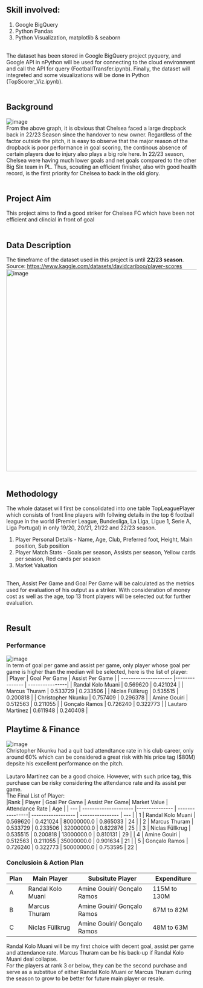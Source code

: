 ## Skill involved:
<ol>
  <li>Google BigQuery</li>
  <li>Python Pandas</li>
  <li>Python Visualization, matplotlib & seaborn</li>
</ol><br>
The dataset has been stored in Google BigQuery project pyquery, and Google API in nPython will be used for connecting to the cloud environment and call the API for query (FootballTransfer.ipynb). Finally, the dataset will integreted and some visualizations will be done in Python (TopScorer_Viz.ipynb).
<br><br>

## Background
![image](https://github.com/user-attachments/assets/9947a546-6274-4501-b50d-21bd00876d24) <br>
From the above graph, it is obvious that Chelsea faced a large dropback back in 22/23 Season since the handover to new owner. Regardless of the factor outside the pitch, it is easy to observe that the major reason of the dropback is poor performance in goal scoring, the continous absence of certain players due to injury also plays a big role here. In 22/23 season, Chelsea were having much lower goals and net goals compared to the other Big Six team in PL. Thus, scouting an efficient finisher, also with good health record, is the first priority for Chelsea to back in the old glory.
<br><br>

## Project Aim
This project aims to find a good striker for Chelsea FC which have been not efficient and clincial in front of goal
<br><br>

## Data Description
The timeframe of the dataset used in this project is until **22/23 season**. <br>
Source: https://www.kaggle.com/datasets/davidcariboo/player-scores
<img width="533" alt="image" src="https://github.com/user-attachments/assets/9c5bd3b6-0b54-4375-92cc-06643244b5db">
<br><br>

## Methodology
The whole dataset will first be consolidated into one table TopLeaguePlayer which consists of front line players with follwing details in the top 6 football league in the world (Premier League, Bundesliga, La Liga, Ligue 1, Serie A, Liga Portugal) in only 19/20, 20/21, 21/22 and 22/23 season.
<ol>
<li>Player Personal Details - Name, Age, Club, Preferred foot, Height, Main position, Sub position</li>
<li>Player Match Stats - Goals per season, Assists per season, Yellow cards per season, Red cards per season</li>
<li>Market Valuation</li>
</ol><br>
Then, Assist Per Game and Goal Per Game will be calculated as the metrics used for evaluation of his output as a striker. With consideration of money cost as well as the age, top 13 front players will be selected out for further evaluation.
<br><br>

## Result
### Performance
![image](https://github.com/user-attachments/assets/1a71a4bb-e89d-45bc-87b6-61b0cd10bbd0) <br>
In term of goal per game and assist per game, only player whose goal per game is higher than the median will be selected, here is the list of player: <br>
| Player                | Goal Per Game  | Assist Per Game |
| --------------------- |--------------- | ----------------|
| Randal Kolo Muani     | 0.569620       | 0.421024        |
| Marcus Thuram	        | 0.533729       | 0.233506        |
| Niclas Füllkrug	      | 0.535515       | 0.200818        |
| Christopher Nkunku    | 0.757409       | 0.296378        |
| Amine Gouiri          | 0.512563       | 0.211055        |
| Gonçalo Ramos	        | 0.726240       | 0.322773        |
| Lautaro Martínez      | 0.611948       | 0.240408        |


## Playtime & Finance
![image](https://github.com/user-attachments/assets/0c6bed8b-701a-4cfe-a7c5-739ea31b8e8f) <br>
Christopher Nkunku had a quit bad attendtance rate in his club career, only around 60% which can be considered a great risk with his price tag ($80M) depsite his excellent performance on the pitch. <br><br>
Lautaro Martínez can be a good choice. However, with such price tag, this purchase can be risky considering the attendance rate and its assist per game. <br>
The Final List of Player: <br>
|Rank | Player                | Goal Per Game  | Assist Per Game| Market Value        | Attendance Rate  | Age |
| --- | --------------------- |--------------- | ----------------| ------------------ | ---------------- | --- |
| 1   | Randal Kolo Muani     | 0.569620       | 0.421024        | 80000000.0         | 0.865033         | 24  |
| 2   | Marcus Thuram	        | 0.533729       | 0.233506        | 32000000.0         | 0.822876         | 25  |
| 3   | Niclas Füllkrug	      | 0.535515       | 0.200818        | 13000000.0         | 0.810131         | 29  |
| 4   | Amine Gouiri          | 0.512563       | 0.211055        | 35000000.0         | 0.901634         | 21  |
| 5   | Gonçalo Ramos	        | 0.726240       | 0.322773        | 50000000.0         | 0.753595         | 22  |

### Conclusioin & Action Plan
| Plan | Main Player       | Subsitute Player            | Expenditure  |
| -----| ----------------- | --------------------------- | ------------ |
| A    | Randal Kolo Muani | Amine Gouiri/ Gonçalo Ramos | 115M to 130M |
| B    | Marcus Thuram     | Amine Gouiri/ Gonçalo Ramos | 67M to 82M   |
| C    | Niclas Füllkrug   | Amine Gouiri/ Gonçalo Ramos | 48M to 63M   | 

Randal Kolo Muani will be my first choice with decent goal, assist per game and attendance rate. Marcus Thuram can be his back-up if Randal Kolo Muani deal collapse.<br>
For the players at rank 3 or below, they can be the second purchase and serve as a substitue of either Randal Kolo Muani or Marcus Thuram during the season to grow to be better for future main player or resale. <br>

